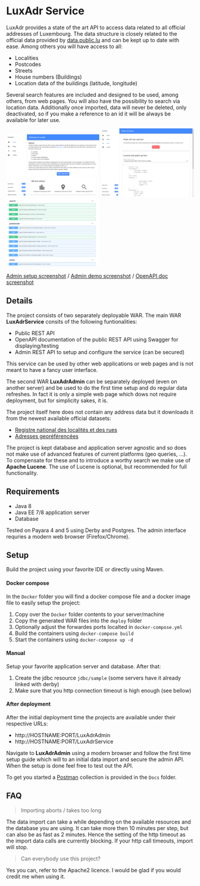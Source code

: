 # LuxAdr Service
 LuxAdr provides a state of the art API to access data related to all official addresses of Luxembourg. 
 The data structure is closely related to the official data provided by [data.public.lu](https://data.public.lu) and can be kept up 
 to date with ease. Among others you will have access to all:

- Localities
- Postcodes
- Streets
- House numbers (Buildings)
- Location data of the buildings (latitude, longitude)

Several search features are included and designed to be used, among others, from web pages. 
You will also have the possibility to search via location data. Additionally once imported, data will never be deleted, 
only deactivated, so if you make a reference to an id it will be always be available for later use. 

![Admin setup screen](./Docs/AdminSetup-thumb.png?raw=true) ![Admin demo](./Docs/AdminDemo-thumb.png?raw=true) ![OpenAPI doc](./Docs/OpenAPIDoc-thumb.png?raw=true)

[Admin setup screenshot](./Docs/AdminSetup.png?raw=true) / [Admin demo screenshot](./Docs/AdminDemo.png?raw=true) / [OpenAPI doc screenshot](./Docs/OpenAPIDoc.png?raw=true)

## Details

The project consists of two separately deployable WAR. The main WAR **LuxAdrService** consits of the following funtionalities:
- Public REST API
- OpenAPI documentation of the public REST API using Swagger for displaying/testing
- Admin REST API to setup and configure the service (can be secured)

This service can be used by other web applications or web pages and is not meant to have a fancy user interface. 

The second WAR **LuxAdrAdmin** can be separately deployed (even on another server) and be used to do the first time setup and do regular data refreshes. In fact it is only a simple web page which dows not require deployment, but for simplicity sakes, it is.

The project itself here does not contain any address data but it downloads it from the newest available official datasets:
- [Registre national des localités et des rues](https://data.public.lu/fr/datasets/registre-national-des-localites-et-des-rues/)
- [Adresses georéférencées](https://data.public.lu/fr/datasets/adresses-georeferencees-bd-adresses/)

The project is kept database and application server agnostic and so does not make use of advanced features of current platforms (geo queries, ...). To compensate for these and to introduce a worthy search we make use of **Apache Lucene**. The use of Lucene is optional, but recommended for full functionality. 

## Requirements

- Java 8
- Java EE 7/8 application server
- Database

Tested on Payara 4 and 5 using Derby and Postgres. The admin interface requries a modern web browser (Firefox/Chrome).

## Setup

Build the project using your favorite IDE or directly using Maven. 

#### Docker compose

In the `Docker` folder you will find a docker compose file and a docker image file to easily setup the project:
1. Copy over the `Docker` folder contents to your server/machine
2. Copy the generated WAR files into the `deploy` folder
3. Optionally adjust the forwardes ports localted in `docker-compose.yml`
4. Build the containers using `docker-compose build`
5. Start the containers using `docker-compose up -d`

#### Manual

Setup your favorite application server and database. After that:
1. Create the jdbc resource `jdbc/sample` (some servers have it already linked with derby)
2. Make sure that you http connection timeout is high enough (see bellow)

#### After deployment

After the initial deployment time the projects are available under their respective URLs:
- http://HOSTNAME:PORT/LuxAdrAdmin
- http://HOSTNAME:PORT/LuxAdrService

Navigate to **LuxAdrAdmin** using a modern browser and follow the first time setup guide which will to an initial data import and secure the admin API. When the setup is done feel free to test out the API.

To get you started a [Postman](https://www.getpostman.com) collection is provided in the `Docs` folder.

## FAQ

> Importing aborts / takes too long

The data import can take a while depending on the available resources and the database you are using. It can take more then 10 minutes per step, but can also be as fast as 2 minutes. Hence the setting of the http timeout as the import data calls are currently blocking. If your http call timeouts, import will stop.

> Can everybody use this project?

Yes you can, refer to the Apache2 licence. I would be glad if you would credit me when using it.

